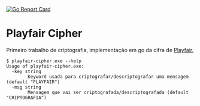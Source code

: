 [![Go Report Card](https://goreportcard.com/badge/github.com/fuzzyqu/playfair-cipher)](https://goreportcard.com/report/github.com/fuzzyqu/playfair-cipher)
# Playfair Cipher

Primeiro trabalho de criptografia, implementação em go da cifra de [Playfair.](https://en.wikipedia.org/wiki/Playfair_cipher)

```
$ playfair-cipher.exe --help
Usage of playfair-cipher.exe:
  -key string
        Keyword usada para criptografar/descriptografar uma mensagem (default "PLAYFAIR")
  -msg string
        Mensagem que vai ser criptografada/descriptografada (default "CRIPTOGRAFIA")
```

